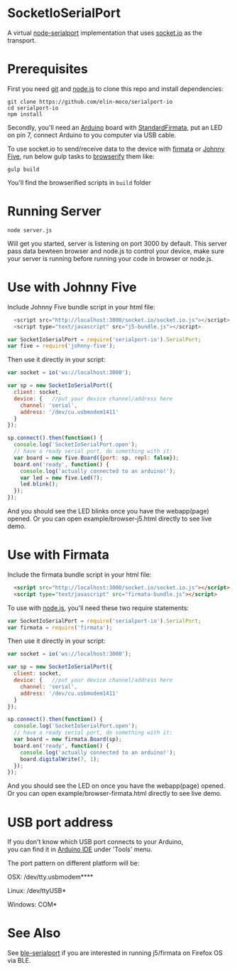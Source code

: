 SocketIoSerialPort
=============

A virtual [node-serialport] implementation that uses [socket.io] as the transport.

# Prerequisites

First you need [git] and [node.js] to clone this repo and install dependencies:
```
git clone https://github.com/elin-moco/serialport-io
cd serialport-io
npm install
```

Secondly, you'll need an [Arduino] board with [StandardFirmata],
put an LED on pin 7, connect Arduino to you computer via USB cable.

To use socket.io to send/receive data to the device with [firmata] or [Johnny Five],
run below gulp tasks to [browserify] them like:
```
gulp build
```

You'll find the browserified scripts in `build` folder 

# Running Server
```
node server.js
```
Will get you started, server is listening on port 3000 by default.
This server pass data bewteen browser and node.js to control your device,
make sure your server is running before running your code in browser or node.js.

# Use with Johnny Five

Include Johnny Five bundle script in your html file:
```js
  <script src="http://localhost:3000/socket.io/socket.io.js"></script>
  <script type="text/javascript" src="j5-bundle.js"></script>
```
```javascript
var SocketIoSerialPort = require('serialport-io').SerialPort;
var five = require('johnny-five');
```

Then use it directly in your script:
```javascript
var socket = io('ws://localhost:3000');

var sp = new SocketIoSerialPort({
  client: socket,
  device: {   //put your device channel/address here
    channel: 'serial',
    address: '/dev/cu.usbmodem1411'
  }
});

sp.connect().then(function() {
  console.log('SocketIoSerialPort.open');
  // have a ready serial port, do something with it:
  var board = new five.Board({port: sp, repl: false});
  board.on('ready', function() {
    console.log('actually connected to an arduino!');
    var led = new five.Led(7);
    led.blink();
  });
});

```

And you should see the LED blinks once you have the webapp(page) opened.
Or you can open example/browser-j5.html directly to see live demo.

# Use with Firmata

Include the firmata bundle script in your html file:
```html
  <script src="http://localhost:3000/socket.io/socket.io.js"></script>
  <script type="text/javascript" src="firmata-bundle.js"></script>
```
To use with [node.js], you'll need these two require statements:
```javascript
var SocketIoSerialPort = require('serialport-io').SerialPort;
var firmata = require('firmata');
```

Then use it directly in your script:
```javascript
var socket = io('ws://localhost:3000');

var sp = new SocketIoSerialPort({
  client: socket,
  device: {   //put your device channel/address here
    channel: 'serial',
    address: '/dev/cu.usbmodem1411'
  }
});

sp.connect().then(function() {
  console.log('SocketIoSerialPort.open');
  // have a ready serial port, do something with it:
  var board = new firmata.Board(sp);
  board.on('ready', function() {
    console.log('actually connected to an arduino!');
    board.digitalWrite(7, 1);
  });
});

```

And you should see the LED on once you have the webapp(page) opened.
Or you can open example/browser-firmata.html directly to see live demo.

# USB port address

If you don't know which USB port connects to your Arduino,  
you can find it in [Arduino IDE] under 'Tools' menu.


The port pattern on different platform will be:

OSX: /dev/tty.usbmodem\*\*\*\*

Linux: /dev/ttyUSB\*

Windows: COM\*

# See Also

See [ble-serialport] if you are interested in running j5/firmata on Firefox OS
via BLE.

[BLE]: https://en.wikipedia.org/wiki/Bluetooth_low_energy
[Arduino]: http://arduino.cc/
[Arduino IDE]: https://www.arduino.cc/en/main/software
[BleShield]: http://redbearlab.com/bleshield/
[node-serialport]: https://github.com/voodootikigod/node-serialport
[ble-serialport]: https://github.com/elin-moco/ble-serialport
[firmata]: https://github.com/jgautier/firmata/ 
[Johnny Five]: http://github.com/rwaldron/johnny-five/ 
[StandardFirmata]: https://github.com/firmata/arduino/tree/master/examples/StandardFirmata
[browserify]: http://browserify.org/ 
[node.js]: https://nodejs.org/
[git]: https://git-scm.com/
[socket.io]: http://socket.io/
